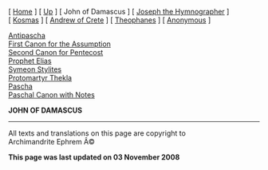 \[ [Home](index.md) \] \[ [Up](canons.md) \] \[ John of Damascus \]
\[ [Joseph the Hymnographer](jo-hym.md) \] \[ [Kosmas](kosmas.md) \]
\[ [Andrew of Crete](and-crete.md) \] \[ [Theophanes](theophan.md) \]
\[ [Anonymous](anonymou.md) \]

[Antipascha](thomcan.md)\
[First Canon for the Assumption](asccan01.md)\
[Second Canon for Pentecost](pentcan2.md)\
[Prophet Elias](20julcan.md)\
[Symeon Stylites](symeon.md)\
[Protomartyr Thekla](TheklaCan.md)\
[Pascha](PaschaCan.md)\
[Paschal Canon with Notes](paschal_canon_with_notes.md)

**JOHN OF DAMASCUS**

------------------------------------------------------------------------

All texts and translations on this page are copyright to\
Archimandrite Ephrem Â©

**This page was last updated on 03 November 2008**
